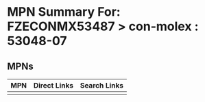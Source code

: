 



# MPN Summary For: FZECONMX53487 > con-molex : 53048-07

## MPNs
  

|MPN|Direct Links|Search Links|
| :--- | :--- | :--- |
||||
